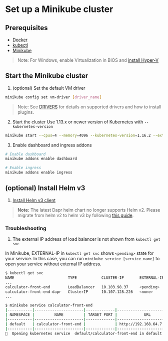 
# Set up a Minikube cluster

## Prerequisites

- [Docker](https://docs.docker.com/install/)
- [kubectl](https://kubernetes.io/docs/tasks/tools/install-kubectl/)
- [Minikube](https://minikube.sigs.k8s.io/docs/start/)

> Note: For Windows, enable Virtualization in BIOS and [install Hyper-V](https://docs.microsoft.com/en-us/virtualization/hyper-v-on-windows/quick-start/enable-hyper-v)

## Start the Minikube cluster

1. (optional) Set the default VM driver

```bash
minikube config set vm-driver [driver_name]
```

> Note: See [DRIVERS](https://minikube.sigs.k8s.io/docs/reference/drivers/) for details on supported drivers and how to install plugins.

2. Start the cluster
Use 1.13.x or newer version of Kubernetes with `--kubernetes-version`

```bash
minikube start --cpus=4 --memory=4096 --kubernetes-version=1.16.2 --extra-config=apiserver.authorization-mode=RBAC
```

3. Enable dashboard and ingress addons

```bash
# Enable dashboard
minikube addons enable dashboard

# Enable ingress
minikube addons enable ingress
```

## (optional) Install Helm v3

1. [Install Helm v3 client](https://helm.sh/docs/intro/install/)

> **Note:** The latest Dapr helm chart no longer supports Helm v2. Please migrate from helm v2 to helm v3 by following [this guide](https://helm.sh/blog/migrate-from-helm-v2-to-helm-v3/).

### Troubleshooting

1. The external IP address of load balancer is not shown from `kubectl get svc`

In Minikube, EXTERNAL-IP in `kubectl get svc` shows `<pending>` state for your service. In this case, you can run `minikube service [service_name]` to open your service without external IP address.

```bash
$ kubectl get svc
NAME                        TYPE           CLUSTER-IP       EXTERNAL-IP   PORT(S)            AGE
...
calculator-front-end        LoadBalancer   10.103.98.37     <pending>     80:30534/TCP       25h
calculator-front-end-dapr   ClusterIP      10.107.128.226   <none>        80/TCP,50001/TCP   25h
...

$ minikube service calculator-front-end
|-----------|----------------------|-------------|---------------------------|
| NAMESPACE |         NAME         | TARGET PORT |            URL            |
|-----------|----------------------|-------------|---------------------------|
| default   | calculator-front-end |             | http://192.168.64.7:30534 |
|-----------|----------------------|-------------|---------------------------|
🎉  Opening kubernetes service  default/calculator-front-end in default browser...
```
